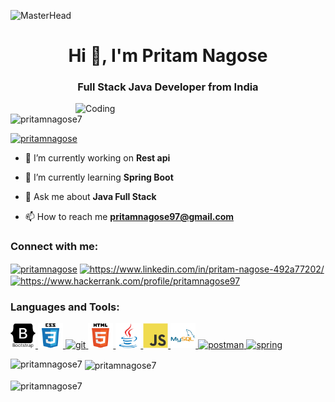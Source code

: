 ![MasterHead](https://camo.githubusercontent.com/7b0d7056cf528da8971844af6dab6d746144ac7ef9b77af605ab7e3d3bc8a458/68747470733a2f2f6c6f6769636d6f6a6f2e636f6d2f6173736574732f646973742f6e65775f70616765732f696d616765732f6a732d6769662e676966)
<h1 align="center">Hi 👋, I'm Pritam Nagose</h1>
<h3 align="center">Full Stack Java Developer from India</h3>
<img align="right" alt="Coding" width="400" src="https://cdn.dribbble.com/users/1162077/screenshots/3848914/programmer.gif">

<p align="left"> <img src="https://komarev.com/ghpvc/?username=pritamnagose7&label=Profile%20views&color=0e75b6&style=flat" alt="pritamnagose7" /> </p>

<p align="left"> <a href="https://twitter.com/pritamnagose" target="blank"><img src="https://img.shields.io/twitter/follow/pritamnagose?logo=twitter&style=for-the-badge" alt="pritamnagose" /></a> </p>

- 🔭 I’m currently working on **Rest api**

- 🌱 I’m currently learning **Spring Boot**

- 💬 Ask me about **Java Full Stack**

- 📫 How to reach me **pritamnagose97@gmail.com**

<h3 align="left">Connect with me:</h3>
<p align="left">
<a href="https://twitter.com/pritamnagose" target="blank"><img align="center" src="https://raw.githubusercontent.com/rahuldkjain/github-profile-readme-generator/master/src/images/icons/Social/twitter.svg" alt="pritamnagose" height="30" width="40" /></a>
<a href="https://linkedin.com/in/https://www.linkedin.com/in/pritam-nagose-492a77202/" target="blank"><img align="center" src="https://raw.githubusercontent.com/rahuldkjain/github-profile-readme-generator/master/src/images/icons/Social/linked-in-alt.svg" alt="https://www.linkedin.com/in/pritam-nagose-492a77202/" height="30" width="40" /></a>
<a href="https://www.hackerrank.com/https://www.hackerrank.com/profile/pritamnagose97" target="blank"><img align="center" src="https://raw.githubusercontent.com/rahuldkjain/github-profile-readme-generator/master/src/images/icons/Social/hackerrank.svg" alt="https://www.hackerrank.com/profile/pritamnagose97" height="30" width="40" /></a>
</p>

<h3 align="left">Languages and Tools:</h3>
<p align="left"> <a href="https://getbootstrap.com" target="_blank" rel="noreferrer"> <img src="https://raw.githubusercontent.com/devicons/devicon/master/icons/bootstrap/bootstrap-plain-wordmark.svg" alt="bootstrap" width="40" height="40"/> </a> <a href="https://www.w3schools.com/css/" target="_blank" rel="noreferrer"> <img src="https://raw.githubusercontent.com/devicons/devicon/master/icons/css3/css3-original-wordmark.svg" alt="css3" width="40" height="40"/> </a> <a href="https://git-scm.com/" target="_blank" rel="noreferrer"> <img src="https://www.vectorlogo.zone/logos/git-scm/git-scm-icon.svg" alt="git" width="40" height="40"/> </a> <a href="https://www.w3.org/html/" target="_blank" rel="noreferrer"> <img src="https://raw.githubusercontent.com/devicons/devicon/master/icons/html5/html5-original-wordmark.svg" alt="html5" width="40" height="40"/> </a> <a href="https://www.java.com" target="_blank" rel="noreferrer"> <img src="https://raw.githubusercontent.com/devicons/devicon/master/icons/java/java-original.svg" alt="java" width="40" height="40"/> </a> <a href="https://developer.mozilla.org/en-US/docs/Web/JavaScript" target="_blank" rel="noreferrer"> <img src="https://raw.githubusercontent.com/devicons/devicon/master/icons/javascript/javascript-original.svg" alt="javascript" width="40" height="40"/> </a> <a href="https://www.mysql.com/" target="_blank" rel="noreferrer"> <img src="https://raw.githubusercontent.com/devicons/devicon/master/icons/mysql/mysql-original-wordmark.svg" alt="mysql" width="40" height="40"/> </a> <a href="https://postman.com" target="_blank" rel="noreferrer"> <img src="https://www.vectorlogo.zone/logos/getpostman/getpostman-icon.svg" alt="postman" width="40" height="40"/> </a> <a href="https://spring.io/" target="_blank" rel="noreferrer"> <img src="https://www.vectorlogo.zone/logos/springio/springio-icon.svg" alt="spring" width="40" height="40"/> </a> </p>

<p><img align="left" src="https://github-readme-stats.vercel.app/api/top-langs?username=pritamnagose7&show_icons=true&locale=en&layout=compact" alt="pritamnagose7" /></p>

<p>&nbsp;<img align="center" src="https://github-readme-stats.vercel.app/api?username=pritamnagose7&show_icons=true&locale=en" alt="pritamnagose7" /></p>

<p><img align="center" src="https://github-readme-streak-stats.herokuapp.com/?user=pritamnagose7&" alt="pritamnagose7" /></p>
